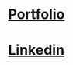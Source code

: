 # [Portfolio](https://github.com/k900s10/portfolio)

# [Linkedin](https://www.linkedin.com/in/rahmatalifa/)

<!---
k900s10/k900s10 is a ✨ special ✨ repository because its `README.md` (this file) appears on your GitHub profile.
You can click the Preview link to take a look at your changes.
--->
